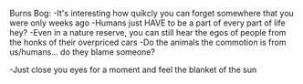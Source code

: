 Burns Bog: 
-It's interesting how quikcly you can forget somewhere that you were only weeks ago 
-Humans just HAVE to be a part of every part of life hey?
-Even in a nature reserve, you can still hear the egos of people from the honks of their overpriced cars
-Do the animals the commotion is from us/humans... do they blame someone?

-Just close you eyes for a moment and feel the blanket of the sun 
